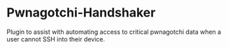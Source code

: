 # Pwnagotchi-Handshaker
Plugin to assist with automating access to critical pwnagotchi data when a user cannot SSH into their device.
